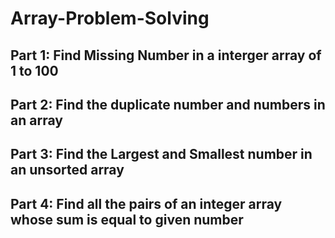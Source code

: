 # Array-Problem-Solving

## Part 1: Find Missing Number in a interger array of 1 to 100  
## Part 2: Find the duplicate number and numbers in an array  
## Part 3: Find the Largest and Smallest number in an unsorted array  
## Part 4: Find all the pairs of an integer array whose sum is equal to given number  


